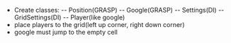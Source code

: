 - Create classes:
  -- Position(GRASP)
  -- Google(GRASP)
  -- Settings(DI)
  -- GridSettings(DI)
  -- Player(like google)
- place players to the grid(left up corner, right down corner)
- google must jump to the empty cell
